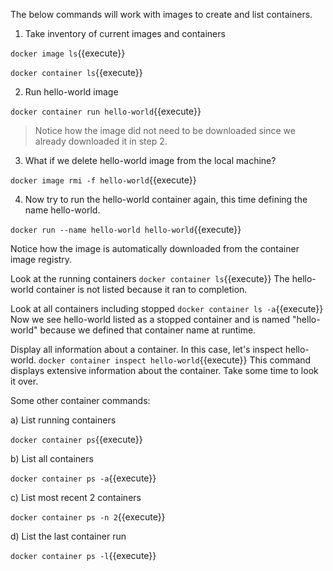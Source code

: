 The below commands will work with images to create and list containers.

1) Take inventory of current images and containers

`docker image ls`{{execute}}

`docker container ls`{{execute}}

2) Run hello-world image

`docker container run hello-world`{{execute}}

> Notice how the image did not need to be downloaded since we already downloaded it in step 2.

3) What if we delete hello-world image from the local machine?

`docker image rmi -f hello-world`{{execute}}

4) Now try to run the hello-world container again, this time defining the name hello-world.

`docker run --name hello-world hello-world`{{execute}}

Notice how the image is automatically downloaded from the container image registry.

Look at the running containers `docker container ls`{{execute}} The hello-world container is not listed because it ran to completion.

Look at all containers including stopped `docker container ls -a`{{execute}} Now we see hello-world listed as a stopped container and is named "hello-world" because we defined that container name at runtime.

Display all information about a container. In this case, let's inspect hello-world. `docker container inspect hello-world`{{execute}} This command displays extensive information about the container. Take some time to look it over.

Some other container commands:

a) List running containers

`docker container ps`{{execute}}

b)  List all containers

`docker container ps -a`{{execute}}

c) List most recent 2 containers

`docker container ps -n 2`{{execute}}

d) List the last container run

`docker container ps -l`{{execute}}
